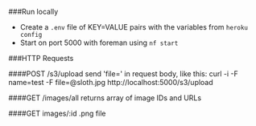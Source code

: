 ###Run locally
- Create a `.env` file of KEY=VALUE pairs with the variables from `heroku config`
- Start on port 5000 with foreman using `nf start`

###HTTP Requests

####POST /s3/upload
send 'file=' in request body, like this:
	curl -i -F name=test -F file=@sloth.jpg http://localhost:5000/s3/upload

####GET /images/all
returns array of image IDs and URLs

####GET images/:id
.png file